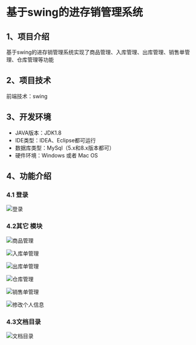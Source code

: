 # 基于swing的进存销管理系统


## 1、项目介绍

基于swing的进存销管理系统实现了商品管理、入库管理、出库管理、销售单管理、仓库管理等功能


## 2、项目技术

前端技术：swing

## 3、开发环境

- JAVA版本：JDK1.8
- IDE类型：IDEA、Eclipse都可运行
- 数据库类型：MySql（5.x和8.x版本都可） 
- 硬件环境：Windows 或者 Mac OS


## 4、功能介绍

### 4.1 登录

![登录](https://project-images-1256969109.cos.ap-chongqing.myqcloud.com/Typora-Images/202208081206745.jpg)

### 4.2其它 模块

![商品管理](https://project-images-1256969109.cos.ap-chongqing.myqcloud.com/Typora-Images/202208081206169.jpg)

![入库单管理](https://project-images-1256969109.cos.ap-chongqing.myqcloud.com/Typora-Images/202208081206371.jpg)

![出库单管理](https://project-images-1256969109.cos.ap-chongqing.myqcloud.com/Typora-Images/202208081206231.jpg)

![仓库管理](https://project-images-1256969109.cos.ap-chongqing.myqcloud.com/Typora-Images/202208081207740.jpg)

![销售单管理](https://project-images-1256969109.cos.ap-chongqing.myqcloud.com/Typora-Images/202208081207163.jpg)

![修改个人信息](https://project-images-1256969109.cos.ap-chongqing.myqcloud.com/Typora-Images/202208081207223.jpg)

### 4.3文档目录

![文档目录](https://project-images-1256969109.cos.ap-chongqing.myqcloud.com/Typora-Images/202208081207768.jpg)




